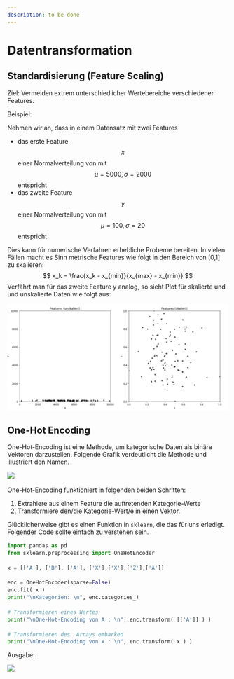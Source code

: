 ```yaml
---
description: to be done
---
```


# Datentransformation

## Standardisierung (Feature Scaling)

Ziel: Vermeiden extrem unterschiedlicher Wertebereiche verschiedener Features.

Beispiel:

Nehmen wir an, dass in einem Datensatz mit zwei Features 

- das erste Feature $$x$$ einer Normalverteilung von mit $$\mu=5000,\sigma=2000$$ entspricht
- das zweite Feature  $$y$$ einer Normalverteilung von mit $$\mu=100,\sigma=20$$ entspricht

Dies kann für numerische Verfahren erhebliche Probeme bereiten. In vielen Fällen macht es Sinn metrische Features wie folgt in den Bereich von [0,1] zu skalieren:
$$
x_k = \frac{x_k - x_{min}}{x_{max} - x_{min}}
$$
Verfährt man für das zweite Feature y analog, so sieht Plot für skalierte und und unskalierte Daten wie folgt aus:

![Features nach Skalierung](4-datentransformation.assets/image-20211116190745543.png)



## One-Hot Encoding

One-Hot-Encoding ist eine Methode, um kategorische Daten als binäre Vektoren darzustellen. Folgende Grafik verdeutlicht die Methode und illustriert den Namen. 

![](<../../.gitbook/assets/image (167).png>)

One-Hot-Encoding funktioniert in folgenden beiden Schritten:

1. Extrahiere aus einem Feature die auftretenden Kategorie-Werte
2. Transformiere den/die Kategorie-Wert/e in einen Vektor.

Glücklicherweise gibt es einen Funktion in `sklearn`, die das für uns erledigt. Folgender Code sollte einfach zu verstehen sein.

```python
import pandas as pd
from sklearn.preprocessing import OneHotEncoder

x = [['A'], ['B'], ['A'], ['X'],['X'],['Z'],['A']]

enc = OneHotEncoder(sparse=False)
enc.fit( x )
print("\nKategorien: \n", enc.categories_)

# Transformieren eines Wertes
print("\nOne-Hot-Encoding von A : \n", enc.transform( [['A']] ) )

# Transformieren des  Arrays embarked
print("\nOne-Hot-Encoding von x : \n", enc.transform( x ) )
```

Ausgabe: 

![](<../../.gitbook/assets/image (170).png>)

